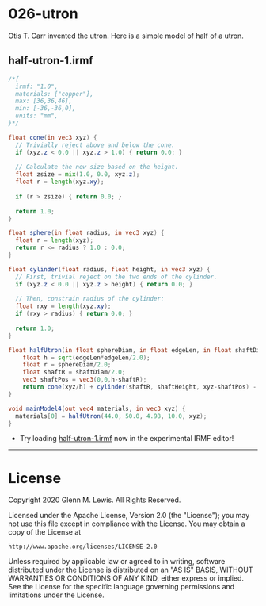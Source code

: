 # 026-utron

Otis T. Carr invented the utron. Here is a simple model of half of a utron.

## half-utron-1.irmf

```glsl
/*{
  irmf: "1.0",
  materials: ["copper"],
  max: [36,36,46],
  min: [-36,-36,0],
  units: "mm",
}*/

float cone(in vec3 xyz) {
  // Trivially reject above and below the cone.
  if (xyz.z < 0.0 || xyz.z > 1.0) { return 0.0; }
  
  // Calculate the new size based on the height.
  float zsize = mix(1.0, 0.0, xyz.z);
  float r = length(xyz.xy);
  
  if (r > zsize) { return 0.0; }
  
  return 1.0;
}

float sphere(in float radius, in vec3 xyz) {
  float r = length(xyz);
  return r <= radius ? 1.0 : 0.0;
}

float cylinder(float radius, float height, in vec3 xyz) {
  // First, trivial reject on the two ends of the cylinder.
  if (xyz.z < 0.0 || xyz.z > height) { return 0.0; }
  
  // Then, constrain radius of the cylinder:
  float rxy = length(xyz.xy);
  if (rxy > radius) { return 0.0; }
  
  return 1.0;
}

float halfUtron(in float sphereDiam, in float edgeLen, in float shaftDiam, in float shaftHeight, in vec3 xyz) {
    float h = sqrt(edgeLen*edgeLen/2.0);
    float r = sphereDiam/2.0;
    float shaftR = shaftDiam/2.0;
    vec3 shaftPos = vec3(0,0,h-shaftR);
    return cone(xyz/h) + cylinder(shaftR, shaftHeight, xyz-shaftPos) - sphere(1.0, xyz/r);
}

void mainModel4(out vec4 materials, in vec3 xyz) {
  materials[0] = halfUtron(44.0, 50.0, 4.98, 10.0, xyz);
}
```

* Try loading [half-utron-1.irmf](https://gmlewis.github.io/irmf-editor/?s=github.com/gmlewis/irmf-examples/blob/master/examples/026-utron/half-utron-1.irmf) now in the experimental IRMF editor!

----------------------------------------------------------------------

# License

Copyright 2020 Glenn M. Lewis. All Rights Reserved.

Licensed under the Apache License, Version 2.0 (the "License");
you may not use this file except in compliance with the License.
You may obtain a copy of the License at

    http://www.apache.org/licenses/LICENSE-2.0

Unless required by applicable law or agreed to in writing, software
distributed under the License is distributed on an "AS IS" BASIS,
WITHOUT WARRANTIES OR CONDITIONS OF ANY KIND, either express or implied.
See the License for the specific language governing permissions and
limitations under the License.
